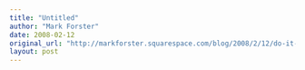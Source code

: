```yaml
---
title: "Untitled"
author: "Mark Forster"
date: 2008-02-12
original_url: "http://markforster.squarespace.com/blog/2008/2/12/do-it-tomorrow-reviews.html"
layout: post
---
```

